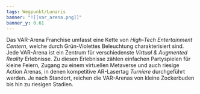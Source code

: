 ```yaml
---
tags: Wegpunkt/Lunaris
banner: "![[var_arena.png]]"
banner_y: 0.61
---
```

Das VAR-Arena Franchise umfasst eine Kette von *High-Tech Entertainment Centern*, welche durch Grün-Violettes Beleuchtung charakterisiert sind. Jede VAR-Arena ist ein Zentrum für verschiedenste *Virtual & Augmented Reality* Erlebnisse. Zu diesen Erlebnisse zählen einfachen Partyspielen für kleine Feiern, Zugang zu einem virtuellen Metaverse und auch riesige Action Arenas, in denen kompetitive AR-Lasertag *Turniere* durchgeführt werden. Je nach Standort, reichen die VAR-Arenas von kleine Zockerbuden bis hin zu riesigen Stadien.